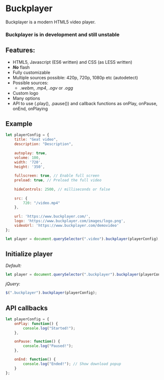 # Buckplayer
Buckplayer is a modern HTML5 video player.

### **Buckplayer is in development and still unstable**

## **Features:**
* HTML5, Javascript (ES6 written) and CSS (as LESS written)
* _**No**_ flash
* Fully customizable
* Multiple sources possible: 420p, 720p, 1080p etc (autodetect)
* Possible sources:
    * _.webm_, _.mp4_, _.ogv_ or _.ogg_
* Custom logo
* Many options
* API to use (.play(), .pause()) and callback functions as onPlay, onPause, onEnd, onPlaying

## Example
````javascript 1.8
let playerConfig = {
    title: "Geat video",
    description: "Description",
    
    autoplay: true,
    volume: 100,
    width: '720',
    height: '350',
    
    fullscreen: true, // Enable full screen
    preload: true, // Preload the full video
    
    hideControls: 2500, // milliseconds or false
    
    src: {
        720: "/video.mp4"
    },
    
    url: 'https://www.buckplayer.com/',
    logo: 'https://www.buckplayer.com/images/logo.png',
    videoUrl: 'https://www.buckplayer.com/demovideo'
};

let player = document.querySelector(".video").buckplayer(playerConfig);
````

## Initialize player

*Default:*
````javascript 1.8
let player = document.querySelector(".buckplayer").buckplayer(playerConfig);
````

*jQuery:*
````javascript 1.8
$(".buckplayer").buckplayer(playerConfig);
````

## API callbacks
````javascript 1.8
let playerConfig = {
    onPlay: function() {
        console.log("Started!");
    },

    onPause: function() {
        console.log("Paused!");
    },

    onEnd: function() {
        console.log("Ended!"); // Show download popup
    }
};
````
